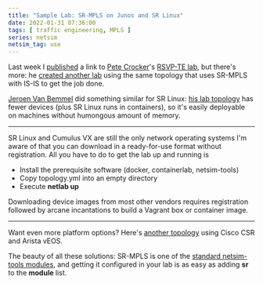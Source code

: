 ```yaml
---
title: "Sample Lab: SR-MPLS on Junos and SR Linux"
date: 2022-01-31 07:36:00
tags: [ traffic engineering, MPLS ]
series: netsim
netsim_tag: use
---
```

Last week I [published](https://blog.ipspace.net/2022/01/netsim-example-rsvp-te-junos.html) a link to [Pete Crocker](https://blog.petecrocker.com/about/)'s [RSVP-TE lab](https://github.com/ipspace/netsim-examples/tree/master/routing/rsvp-mpls-vsrx), but there's more: he [created another lab](https://github.com/ipspace/netsim-examples/tree/master/routing/sr-isis-te-vsrx) using the same topology that uses SR-MPLS with IS-IS to get the job done.

[Jeroen Van Bemmel](https://www.linkedin.com/in/jeroenvbemmel/) did something similar for SR Linux: [his lab topology](https://github.com/ipspace/netsim-examples/tree/master/routing/sr-mpls-bgp-srlinux) has fewer devices (plus SR Linux runs in containers), so it's easily deployable on machines without humongous amount of memory.
<!--more-->
---

SR Linux and Cumulus VX are still the only network operating systems I'm aware of that you can download in a ready-for-use format without registration. All you have to do to get the lab up and running is

* Install the prerequisite software (docker, containerlab, netsim-tools)
* Copy topology.yml into an empty directory
* Execute **netlab up**

Downloading device images from most other vendors requires registration followed by arcane incantations to build a Vagrant box or container image.

---

Want even more platform options? Here's [another topology](https://github.com/ipspace/netsim-examples/tree/master/routing/sr-mpls-bgp) using Cisco CSR and Arista vEOS.

The beauty of all these solutions: SR-MPLS is one of the [standard netsim-tools modules](https://netsim-tools.readthedocs.io/en/latest/module-reference.html), and getting it configured in your lab is as easy as adding **sr** to the **module** list.
